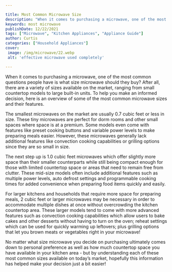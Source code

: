 ```yaml
---

title: Most Common Microwave Size
description: "When it comes to purchasing a microwave, one of the most common questions people have is what size microwave should they buy? Afte...learn more"
keywords: most microwave
publishDate: 12/22/2021
tags: ["Microwave", "Kitchen Appliances", "Appliance Guide"]
author: Curtis
categories: ["Household Appliances"]
cover: 
 image: /img/microwave/22.webp
 alt: 'effective microwave used completely'

---
```


When it comes to purchasing a microwave, one of the most common questions people have is what size microwave should they buy? After all, there are a variety of sizes available on the market, ranging from small countertop models to large built-in units. To help you make an informed decision, here is an overview of some of the most common microwave sizes and their features. 

The smallest microwaves on the market are usually 0.7 cubic feet or less in size. These tiny microwaves are perfect for dorm rooms and other small spaces where space is at a premium. Some models even come with features like preset cooking buttons and variable power levels to make preparing meals easier. However, these microwaves generally lack additional features like convection cooking capabilities or grilling options since they are so small in size. 

The next step up is 1.0 cubic feet microwaves which offer slightly more space than their smaller counterparts while still being compact enough for those with limited countertop space or areas that need to remain free from clutter. These mid-size models often include additional features such as multiple power levels, auto defrost settings and programmable cooking times for added convenience when preparing food items quickly and easily. 

For larger kitchens and households that require more space for preparing meals, 2 cubic feet or larger microwaves may be necessary in order to accommodate multiple dishes at once without overcrowding the kitchen countertop area. These larger models tend to come with more advanced features such as convection cooking capabilities which allow users to bake cakes and other desserts without having to turn on the oven; reheat settings which can be used for quickly warming up leftovers; plus grilling options that let you brown meats or vegetables right in your microwave! 

No matter what size microwave you decide on purchasing ultimately comes down to personal preference as well as how much countertop space you have available in your kitchen area - but by understanding each of these most common sizes available on today’s market, hopefully this information has helped make your decision just a bit easier!
